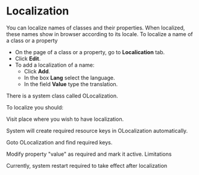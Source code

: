 # Localization

You can localize names of classes and their properties. When localized, these names show in browser according to its locale.
To localize a name of a class or a property
* On the page of a class or a property, go to **Localication** tab. 
* Click **Edit**.
* To add a localization of a name:
  * Click **Add**.
  * In the box **Lang** select the language. 
  * In the field **Value** type the translation.


There is a system class called OLocalization.

To localize you should:

Visit place where you wish to have localization. 

System will create required resource keys in OLocalization automatically.

Goto OLocalization and find required keys.

Modify property "value" as required and mark it active.
Limitations

Currently, system restart required to take effect after localization
